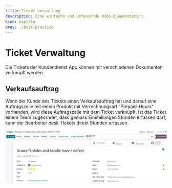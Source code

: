 ```yaml
---
title: Ticket Verwaltung
description: Eine einfache und umfassende Odoo-Dokumentation.
kind: explain
prev: ./best-practice
---
```


# Ticket Verwaltung

Die Tickets der Kundendienst App können mit verschiedenen Dokumenten verknüpft werden.

## Verkaufsauftrag

Wenn der Kunde des Tickets einen Verkaufsauftrag hat und darauf eine Auftragszeile mit einem Produkt mit Verrechnungsart “Prepaid-Hours” vorhanden, wird diese Auftragszeile mit dem Ticket verknüpft. Ist das Ticket einem Team zugeorndet, dass gemäss Einstellungen Stunden erfassen darf, kann der Bearbeiter desk TIckets direkt Stunden erfassen.

![](attachments/Best%20Practice%20Tickets%20verlinken%20Verkaufsauftrag.png)